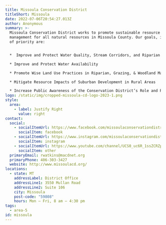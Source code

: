 ```yaml
---
title: Missoula Conservation District
titleShort: Missoula
date: 2022-07-06T20:54:27.013Z
author: Anonymous
summary: >-
  Missoula Conservation District works to promote sustainable resource
  management for all natural resources in Missoula County. Our goals, in order
  of priority are: 


  *  Improve and Protect Water Quality, Stream Corridors, and Riparian Habitats

  * Improve and Protect Water Availability

  * Promote Wise Land Use Practices in Riparian, Grazing, & Woodland Management; Weed Control; & Sustainable Agriculture

  * Mitigate Resource Impacts of Suburban Development in Rural Areas

  * Increase Public Awareness of the Conservation District’s Role and Responsibilities and the 310 Law
logo: /static/img/cropped-missoula-cd-logo-2023-1.png
style:
  area:
    - label: Justify Right
      value: right
contact:
  social:
    - socialItemUrl: https://www.facebook.com/missoulaconservationdistrict
      socialItem: facebook
    - socialItemUrl: https://www.instagram.com/missoulaconservationdistrict/?hl=en
      socialItem: instagram
    - socialItemUrl: https://www.youtube.com/channel/UCS0_uc6R_1ssZCRZp5-RoGQ?app=desktop
      socialItem: other
  primaryEmail: rwatkins@macdnet.org
  primaryPhone: 406-303-3427
  website: http://www.missoulacd.org/
locations:
  - state: MT
    addressLabel: District Office
    addressLine1: 3550 Mullan Road
    addressLine2: Suite 106
    city: Missoula
    post-code: "59808"
    hours: Mon – Fri, 8 am – 4:30 pm
tags:
  - area-5
id: missoula
---
```


